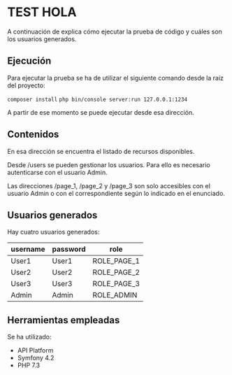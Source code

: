# TEST HOLA

A continuación de explica cómo ejecutar la prueba de código y cuáles son los usuarios generados.

## Ejecución

Para ejecutar la prueba se ha de utilizar el siguiente comando desde la raíz del proyecto:

`composer install`
`php bin/console server:run 127.0.0.1:1234`

A partir de ese momento se puede ejecutar desde esa dirección.

## Contenidos

En esa dirección se encuentra el listado de recursos disponibles.

Desde /users se pueden gestionar los usuarios. Para ello es necesario autenticarse con el usuario Admin.

Las direcciones /page_1, /page_2 y /page_3 son solo accesibles con el usuario Admin o con el correspondiente
según lo indicado en el enunciado.

## Usuarios generados

Hay cuatro usuarios generados:

| username | password | role     |    
|----------|----------|----------|       
| User1    | User1    | ROLE_PAGE_1 |    
| User2    | User2    | ROLE_PAGE_2 |  
| User3    | User3    | ROLE_PAGE_3 |  
| Admin    | Admin    | ROLE_ADMIN  |  

## Herramientas empleadas

Se ha utilizado:

- API Platform
- Symfony 4.2
- PHP 7.3
